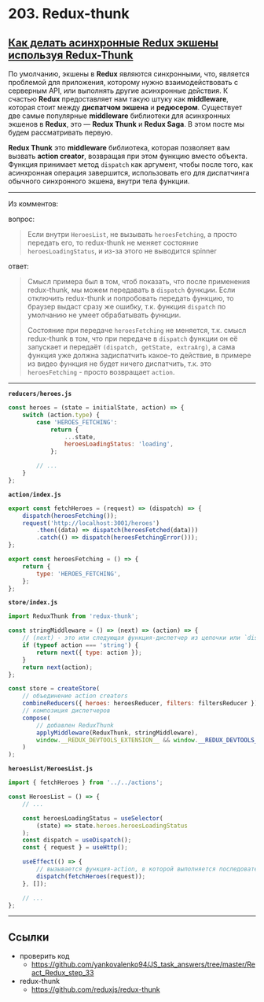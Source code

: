 # 203. Redux-thunk

## [Как делать асинхронные Redux экшены используя Redux-Thunk](https://habr.com/ru/articles/483314/)

По умолчанию, экшены в **Redux** являются синхронными, что, является проблемой для приложения, которому нужно взаимодействовать с серверным API, или выполнять другие асинхронные действия. К счастью **Redux** предоставляет нам такую штуку как **middleware**, которая стоит между **диспатчом экшена** и **редюсером**. Существует две самые популярные **middleware** библиотеки для асинхронных экшенов в **Redux**, это — **Redux Thunk** и **Redux Saga**. В этом посте мы будем рассматривать первую.

**Redux Thunk** это **middleware** библиотека, которая позволяет вам вызвать **action creator**, возвращая при этом функцию вместо объекта. Функция принимает метод `dispatch` как аргумент, чтобы после того, как асинхронная операция завершится, использовать его для диспатчинга обычного синхронного экшена, внутри тела функции.

---

Из комментов:

вопрос:

> Если внутри `HeroesList`, не вызывать `heroesFetching`, а просто передать его, то redux-thunk не меняет состояние `heroesLoadingStatus`, и из-за этого не выводится spinner

ответ:

> Смысл примера был в том, чтоб показать, что после применения redux-thunk, мы можем передавать в `dispatch` функции. Если отключить redux-thunk и попробовать передать функцию, то браузер выдаст сразу же ошибку, т.к. функция `dispatch` по умолчанию не умеет обрабатывать функции.
>
> Состояние при передаче `heroesFetching` не меняется, т.к. смысл redux-thunk в том, что при передаче в `dispatch` функции он её запускает и передаёт `(dispatch, getState, extraArg)`, а сама функция уже должна задиспатчить какое-то действие, в примере из видео функция не будет ничего диспатчить, т.к. это `heroesFetching` - просто возвращает `action`.

---

**`reducers/heroes.js`**

```js
const heroes = (state = initialState, action) => {
	switch (action.type) {
		case 'HEROES_FETCHING':
			return {
				...state,
				heroesLoadingStatus: 'loading',
			};

		// ...
	}
};
```

**`action/index.js`**

```js
export const fetchHeroes = (request) => (dispatch) => {
	dispatch(heroesFetching());
	request('http://localhost:3001/heroes')
		.then((data) => dispatch(heroesFetched(data)))
		.catch(() => dispatch(heroesFetchingError()));
};

export const heroesFetching = () => {
	return {
		type: 'HEROES_FETCHING',
	};
};
```

**`store/index.js`**

```js
import ReduxThunk from 'redux-thunk';

const stringMiddleware = () => (next) => (action) => {
	// (next) - это или следующая функция-диспетчер из цепочки или `dispatch`
	if (typeof action === 'string') {
		return next({ type: action });
	}
	return next(action);
};

const store = createStore(
	// объединение action creators
	combineReducers({ heroes: heroesReducer, filters: filtersReducer }),
	// композиция диспетчеров
	compose(
		// добавлен ReduxThunk
		applyMiddleware(ReduxThunk, stringMiddleware),
		window.__REDUX_DEVTOOLS_EXTENSION__ && window.__REDUX_DEVTOOLS_EXTENSION__()
	)
);
```

**`heroesList/HeroesList.js`**

```js
import { fetchHeroes } from '../../actions';

const HeroesList = () => {
	// ...

	const heroesLoadingStatus = useSelector(
		(state) => state.heroes.heroesLoadingStatus
	);
	const dispatch = useDispatch();
	const { request } = useHttp();

	useEffect(() => {
		// вызывается функция-action, в которой выполняется последовательность действий
		dispatch(fetchHeroes(request));
	}, []);

	// ...
};
```

---

## Ссылки

- проверить код
  - https://github.com/yankovalenko94/JS_task_answers/tree/master/React_Redux_step_33
- redux-thunk
  - https://github.com/reduxjs/redux-thunk
